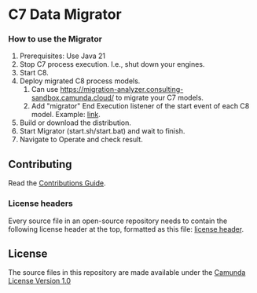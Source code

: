 # C7 Data Migrator


### How to use the Migrator

1. Prerequisites: Use Java 21
1. Stop C7 process execution. I.e., shut down your engines.
1. Start C8.
1. Deploy migrated C8 process models.
   1. Can use https://migration-analyzer.consulting-sandbox.camunda.cloud/ to migrate your C7 models.
   1. Add "migrator" End Execution listener of the start event of each C8 model. Example: [link](./qa/src/test/resources/io/camunda/migrator/bpmn/c8/simpleProcess.bpmn). 
1. Build or download the distribution.
1. Start Migrator (start.sh/start.bat) and wait to finish.
1. Navigate to Operate and check result.

## Contributing

Read the [Contributions Guide](https://github.com/camunda/camunda-bpm-platform/blob/master/CONTRIBUTING.md).

### License headers

Every source file in an open-source repository needs to contain the following license header at the top, formatted as this file:
[license header](./license/header.txt).

## License

The source files in this repository are made available under the [Camunda License Version 1.0](./CAMUNDA-LICENSE-1.0.txt)
